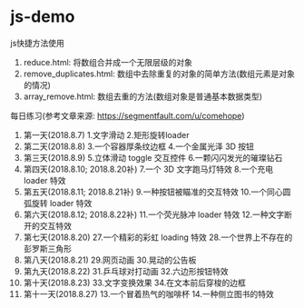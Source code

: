 # js-demo

js快捷方法使用
1. reduce.html: 将数组合并成一个无限层级的对象
2. remove_duplicates.html: 数组中去除重复的对象的简单方法(数组元素是对象的情况)
3. array_remove.html: 数组去重的方法(数组对象是普通基本数据类型)

每日练习(参考文章来源: https://segmentfault.com/u/comehope)
1. 第一天(2018.8.7) 1.文字滑动 2.矩形旋转loader
2. 第二天(2018.8.8) 3.一个容器厚条纹边框 4.一个金属光泽 3D 按钮
3. 第三天(2018.8.9) 5.立体滑动 toggle 交互控件 6.一颗闪闪发光的璀璨钻石
4. 第四天(2018.8.10; 2018.8.20补) 7.一个 3D 文字跑马灯特效 8.一个充电 loader 特效
5. 第五天(2018.8.11; 2018.8.21补) 9.一种按钮被瞄准的交互特效 10.一个同心圆弧旋转 loader 特效
6. 第六天(2018.8.12; 2018.8.22补) 11.一个荧光脉冲 loader 特效 12.一种文字断开的交互特效
7. 第七天(2018.8.20) 27.一个精彩的彩虹 loading 特效 28.一个世界上不存在的彭罗斯三角形
8. 第八天(2018.8.21) 29.网页动画 30.晃动的公告板
9. 第九天(2018.8.22) 31.乒乓球对打动画 32.六边形按钮特效
10. 第十天(2018.8.23) 33.文字变换效果 34.在文本前后穿梭的边框
11. 第十一天(2018.8.27) 13.一个冒着热气的咖啡杯 14.一种侧立图书的特效
